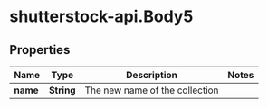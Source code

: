# shutterstock-api.Body5

## Properties
Name | Type | Description | Notes
------------ | ------------- | ------------- | -------------
**name** | **String** | The new name of the collection | 


